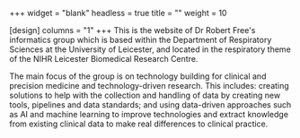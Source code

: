 +++
widget = "blank"
headless = true
title = ""
weight = 10

[design]
columns = "1"
+++
This is the website of Dr Robert Free's informatics group which is based within the Department of Respiratory Sciences at the University of Leicester, and located in the respiratory theme of the NIHR Leicester Biomedical Research Centre.

The main focus of the group is on technology building for clinical and precision medicine and technology-driven research. This includes: creating solutions to help with the collection and handling of data by creating new tools, pipelines and data standards; and using data-driven approaches such as AI and machine learning to improve technologies and extract knowledge from existing clinical data to make real differences to clinical practice.
